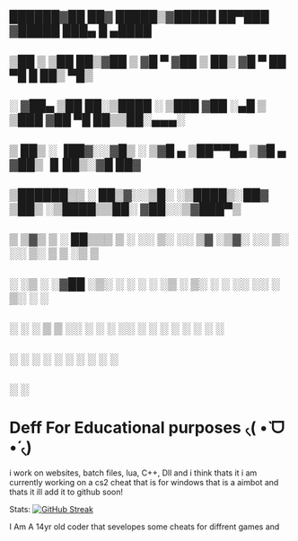 ##   ██████▓██   ██▓  █████▒▓█████  ██▀███        ▓█████  ███▄    █   ▄████ 
## ▒██    ▒ ▒██  ██▒▓██   ▒ ▓█   ▀ ▓██ ▒ ██▒      ▓█   ▀  ██ ▀█   █  ██▒ ▀█▒
## ░ ▓██▄    ▒██ ██░▒████ ░ ▒███   ▓██ ░▄█ ▒      ▒███   ▓██  ▀█ ██▒▒██░▄▄▄░
##   ▒   ██▒ ░ ▐██▓░░▓█▒  ░ ▒▓█  ▄ ▒██▀▀█▄        ▒▓█  ▄ ▓██▒  ▐▌██▒░▓█  ██▓
## ▒██████▒▒ ░ ██▒▓░░▒█░    ░▒████▒░██▓ ▒██▒      ░▒████▒▒██░   ▓██░░▒▓███▀▒
## ▒ ▒▓▒ ▒ ░  ██▒▒▒  ▒ ░    ░░ ▒░ ░░ ▒▓ ░▒▓░      ░░ ▒░ ░░ ▒░   ▒ ▒  ░▒   ▒ 
## ░ ░▒  ░ ░▓██ ░▒░  ░       ░ ░  ░  ░▒ ░ ▒░       ░ ░  ░░ ░░   ░ ▒░  ░   ░ 
## ░  ░  ░  ▒ ▒ ░░   ░ ░       ░     ░░   ░          ░      ░   ░ ░ ░ ░   ░ 
##       ░  ░ ░                ░  ░   ░              ░  ░         ░       ░ 
##          ░ ░                                                             

# Deff For Educational purposes ৻(  •̀ ᗜ •́  ৻)

i work on websites, batch files, lua, C++, Dll and i think thats it i am currently working on a cs2 cheat that is for windows that is a aimbot and thats it ill add it to github soon!









Stats:
[![GitHub Streak](https://github-readme-streak-stats.herokuapp.com?user=SYFER-eng&theme=midnight-purple&hide_border=true&date_format=M%20j%5B%2C%20Y%5D&type=png)](https://git.io/streak-stats)


I Am A 14yr old coder that sevelopes some cheats for diffrent games and 
